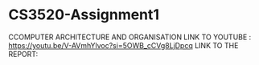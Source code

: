 # CS3520-Assignment1
CCOMPUTER ARCHITECTURE AND ORGANISATION
LINK TO YOUTUBE  :  https://youtu.be/V-AVmhYlvoc?si=5OWB_cCVg8LjDpcq
LINK TO THE REPORT:
